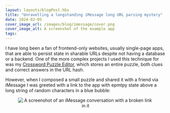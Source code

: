 ```yaml
---
layout: layouts/blogPost.hbs
title: "Unravelling a longstanding iMessage long URL parsing mystery"
date: 2024-02-05
cover_image_url: /images/blog/imessage/cover.png
cover_image_alt: A screenshot of the example app
tags:
---
```


I have long been a fan of frontend-only websites, usually single-page apps, that are able to persist state in sharable URLs despite not having a database or a backend. One of the more complex projects I used this technique for was my [Crossword Puzzle Editor](https://doodles.patrickweaver.net/crossword/editor), which stores an entire puzzle, both clues and correct answers in the URL hash.

However, when I composed a small puzzle and shared it with a friend via iMessage I was greeted with a link to the app with epmtpy state above a long string of random characters in a blue bubble:

<figure>

<div style="text-align: center;">
  <img src="/images/imessage/cover.png" alt="A screenshot of an iMessage conversation with a broken link in it" style="max-width: 500px; margin: 0 auto;" />
</div>

</figure>
